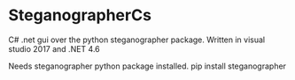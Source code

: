 # SteganographerCs
C# .net gui over the python steganographer package. Written in visual studio 2017 and .NET 4.6

Needs steganographer python package installed. pip install steganographer
